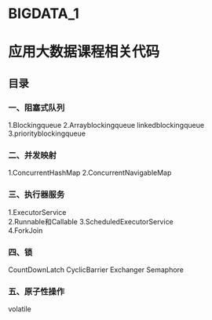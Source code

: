 # BIGDATA_1


# 应用大数据课程相关代码
## 目录
### 一、阻塞式队列
1.Blockingqueue 
2.Arrayblockingqueue linkedblockingqueue
3.priorityblockingqueue
### 二、并发映射
1.ConcurrentHashMap	
2.ConcurrentNavigableMap
### 三、执行器服务
1.ExecutorService	
2.Runnable和Callable	
3.ScheduledExecutorService	
4.ForkJoin
### 四、锁
CountDownLatch
CyclicBarrier
Exchanger
Semaphore
### 五、原子性操作
volatile